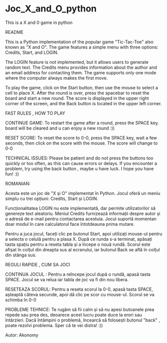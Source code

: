 # Joc_X_and_O_python
This is a X and 0 game  in python

README

This is a Python implementation of the popular game "Tic-Tac-Toe" also known as "X and O". 
The game features a simple menu with three options: Credits, Start, and LOGIN.

The LOGIN feature is not implemented, but it allows users to generate random text.
The Credits menu provides information about the author and an email address for contacting them.
The game supports only one mode where the computer always makes the first move.

To play the game, click on the Start button, then use the mouse to select a cell to place X. 
After the round is over, press the spacebar  to reset the board and start a new round. 
The score is displayed in the upper right corner of the screen, and the Back button is located in the upper left corner.



FAST RULES , HOW TO PLAY 

CONTINUE GAME: 
To restart the game after a round, press the SPACE key. board will be cleared and u can enjoy a new round :))

RESET SCORE:
To reset the score to 0-0, press the SPACE key, wait a few seconds, then click on the score with the mouse. The score will change to 0-0 

TECHNICAL ISSUES: Please be patient and do not press the buttons too quickly or too often, as this can cause errors or delays. If you encounter a problem, try using the back button , maybe u have luck.  I hope you have fun! :))




ROMANIAN:

Acesta este un joc de "X și O" implementat în Python. Jocul oferă un meniu simplu cu trei opțiuni: Credits, Start și LOGIN.

Funcționalitatea LOGIN nu este implementată, dar permite utilizatorilor să genereze text aleatoriu. 
Meniul Credits furnizează informații despre autor și o adresă de e-mail pentru contactarea acestuia.
Jocul suportă momentan doar modul în care calculatorul face întotdeauna prima mutare.

Pentru a juca jocul, faceți clic pe butonul Start, apoi utilizați mouse-ul pentru a selecta o celulă pentru a plasa X.
După ce runda s-a terminat, apăsați tasta spațiu pentru a reseta tabla și a începe o nouă rundă.
Scorul este afișat în colțul din dreapta sus al ecranului, iar butonul Back se află în colțul din stânga sus.


REGULI RAPIDE , CUM SA JOCI 

CONTINUA JOCUL :
 Pentru a reîncepe jocul după o rundă, apasă tasta SPACE. Jocul se va relua iar tabla de joc  va fi din nou libera.

RESETEAZA SCORUL: 
Pentru a reseta scorul la 0-0, apasă tasta SPACE, așteaptă câteva secunde, apoi dă clic pe scor cu mouse-ul. Scorul se va schimba în 0-0 

PROBLEME TEHNICE: Te rugăm să fii calm și să nu apesi butoanele prea repede sau prea des, deoarece acest lucru poate duce la erori sau întârzieri. Dacă întâmpini o problemă, încearcă să folosești butonul "back" , poate rezolvi problema.  Sper că te vei distra! :))




Autor: Akonomy
